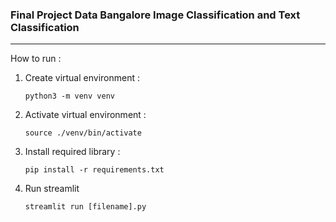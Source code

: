 ### **Final Project Data Bangalore Image Classification and Text Classification**

---

How to run :

1. Create virtual environment :

   `python3 -m venv venv`
2. Activate virtual environment :

   `source ./venv/bin/activate`
3. Install required library :

   `pip install -r requirements.txt`
4. Run streamlit

    `streamlit run [filename].py`